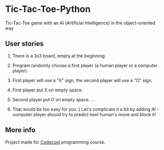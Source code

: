 # Tic-Tac-Toe-Python

Tic-Tac-Toe game with an AI (Artificial Intelligence) in the object-oriented way 

## User stories

1) There is a 3x3 board, empty at the beginning.

2) Program randomly choose a first player (a human player or a computer player).

3) First player will use a "X" sign, the second player will use a "O" sign.

4) First player put X on empty space.

5) Second player put O on empty space. ...

6) That would be too easy for you :) Let's complicate it a bit by adding AI - computer player should try to predict next human's move and block it!

## More info

Project made for [Codecool](https://codecool.com/) programming course.

